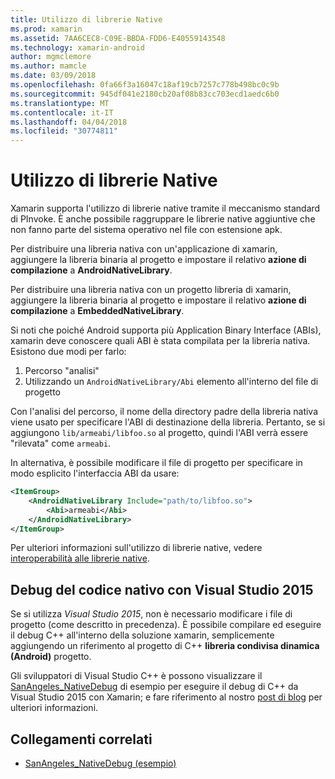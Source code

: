 ```yaml
---
title: Utilizzo di librerie Native
ms.prod: xamarin
ms.assetid: 7AA6CEC8-C09E-BBDA-FDD6-E40559143548
ms.technology: xamarin-android
author: mgmclemore
ms.author: mamcle
ms.date: 03/09/2018
ms.openlocfilehash: 0fa66f3a16047c18af19cb7257c778b498bc0c9b
ms.sourcegitcommit: 945df041e2180cb20af08b83cc703ecd1aedc6b0
ms.translationtype: MT
ms.contentlocale: it-IT
ms.lasthandoff: 04/04/2018
ms.locfileid: "30774811"
---
```

# <a name="using-native-libraries"></a>Utilizzo di librerie Native

Xamarin supporta l'utilizzo di librerie native tramite il meccanismo standard di PInvoke. È anche possibile raggruppare le librerie native aggiuntive che non fanno parte del sistema operativo nel file con estensione apk.

Per distribuire una libreria nativa con un'applicazione di xamarin, aggiungere la libreria binaria al progetto e impostare il relativo **azione di compilazione** a **AndroidNativeLibrary**.

Per distribuire una libreria nativa con un progetto libreria di xamarin, aggiungere la libreria binaria al progetto e impostare il relativo **azione di compilazione** a **EmbeddedNativeLibrary**.

Si noti che poiché Android supporta più Application Binary Interface (ABIs), xamarin deve conoscere quali ABI è stata compilata per la libreria nativa.
Esistono due modi per farlo:

1.  Percorso "analisi"
1.  Utilizzando un `AndroidNativeLibrary/Abi` elemento all'interno del file di progetto


Con l'analisi del percorso, il nome della directory padre della libreria nativa viene usato per specificare l'ABI di destinazione della libreria. Pertanto, se si aggiungono `lib/armeabi/libfoo.so` al progetto, quindi l'ABI verrà essere "rilevata" come `armeabi`.

In alternativa, è possibile modificare il file di progetto per specificare in modo esplicito l'interfaccia ABI da usare:

```xml
<ItemGroup>
    <AndroidNativeLibrary Include="path/to/libfoo.so">
        <Abi>armeabi</Abi>
    </AndroidNativeLibrary>
</ItemGroup>
```

Per ulteriori informazioni sull'utilizzo di librerie native, vedere [interoperabilità alle librerie native](http://www.mono-project.com/docs/advanced/pinvoke/).

## <a name="debugging-native-code-with-visual-studio-2015"></a>Debug del codice nativo con Visual Studio 2015

Se si utilizza *Visual Studio 2015*, non è necessario modificare i file di progetto (come descritto in precedenza).
È possibile compilare ed eseguire il debug C++ all'interno della soluzione xamarin, semplicemente aggiungendo un riferimento al progetto di C++ **libreria condivisa dinamica (Android)** progetto.

Gli sviluppatori di Visual Studio C++ è possono visualizzare il [SanAngeles_NativeDebug](https://developer.xamarin.com/samples/monodroid/SanAngeles_NDK/) di esempio per eseguire il debug di C++ da Visual Studio 2015 con Xamarin; e fare riferimento al nostro [post di blog](https://blog.xamarin.com/build-and-debug-c-libraries-in-xamarin-android-apps-with-visual-studio-2015/) per ulteriori informazioni.



## <a name="related-links"></a>Collegamenti correlati

- [SanAngeles_NativeDebug (esempio)](https://developer.xamarin.com/samples/monodroid/SanAngeles_NDK/)
